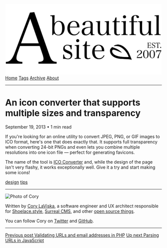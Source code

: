 <a href="../../index.html" class="header-link"><img src="../../images/logos/wordmark.svg" alt="A Beautiful Site" class="wordmark" /></a> <a href="../../index.html" class="nav-item">Home</a> <a href="../../tags/index.html" class="nav-item">Tags</a> <a href="../index.html" class="nav-item">Archive</a> <a href="../../about/index.html" class="nav-item">About</a>

---

# An icon converter that supports multiple sizes and transparency

September 19, 2013 • 1 min read

If you're looking for an online utility to convert JPEG, PNG, or GIF images to ICO format, here's one that does exactly that. It supports full transparency when converting 24-bit PNGs and even lets you combine multiple resolutions into one icon file — perfect for generating favicons.

The name of the tool is [ICO Converter](http://www.icoconverter.com/) and, while the design of the page isn't very flashy, it works exceptionally well. Give it a try and start making some icons!

<a href="../../tags/design/index.html" class="post-tag">design</a> <a href="../../tags/tips/index.html" class="post-tag">tips</a>

---

<img src="http://0.gravatar.com/avatar/bf1b3b95fd5b096a3592247c29667b33?s=512" alt="Photo of Cory" class="avatar avatar-small" />

Written by [Cory LaViska](../../index-4.html), a software engineer and UX architect responsible for [Shoelace.style](https://shoelace.style/), [Surreal CMS](https://www.surrealcms.com/), and other [open source things](https://github.com/claviska).

You can follow Cory on [Twitter](https://twitter.com/bgooonz) and [GitHub](https://github.com/claviska).

---

<a href="../validating-urls-and-email-addresses-in-php/index.html" class="post-nav-previous"><span class="small">Previous post</span> Validating URLs and email addresses in PHP</a> <a href="../parsing-urls-in-javascript/index.html" class="post-nav-next"><span class="small">Up next</span> Parsing URLs in JavaScript</a>
